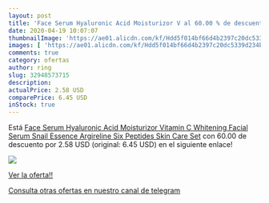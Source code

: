 ```yaml
---
layout: post
title: 'Face Serum Hyaluronic Acid Moisturizor V al 60.00 % de descuento'
date: 2020-04-19 10:07:07
thumbnailImage: 'https://ae01.alicdn.com/kf/Hdd5f014bf66d4b2397c20dc5339d234b5/Face-Serum-Hyaluronic-Acid-Moisturizor-Vitamin-C-Whitening-Facial-Serum-Snail-Essence-Argireline-Six-Peptides-Skin.jpg_350x350._SL200_.jpg'
images: [ 'https://ae01.alicdn.com/kf/Hdd5f014bf66d4b2397c20dc5339d234b5/Face-Serum-Hyaluronic-Acid-Moisturizor-Vitamin-C-Whitening-Facial-Serum-Snail-Essence-Argireline-Six-Peptides-Skin.jpg_350x350._SL200_.jpg' ]
comments: true
category: ofertas
author: ring
slug: 32948573715
description:
actualPrice: 2.58 USD
comparePrice: 6.45 USD
inStock: true
---
```


Está [Face Serum Hyaluronic Acid Moisturizor Vitamin C Whitening Facial Serum Snail Essence Argireline Six Peptides Skin Care Set](https://www.amazon.com/dp/32948573715/?tag=redken08-20) con 60.00 de descuento por 2.58 USD (original: 6.45 USD) en el siguiente enlace!

[![](https://ae01.alicdn.com/kf/Hdd5f014bf66d4b2397c20dc5339d234b5/Face-Serum-Hyaluronic-Acid-Moisturizor-Vitamin-C-Whitening-Facial-Serum-Snail-Essence-Argireline-Six-Peptides-Skin.jpg_350x350._SL200_.jpg)](https://www.amazon.com/dp/32948573715/?tag=redken08-20)

[Ver la oferta!!](https://www.amazon.com/dp/32948573715/?tag=redken08-20)

[Consulta otras ofertas en nuestro canal de telegram](https://t.me/s/ofertas25)
